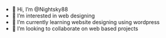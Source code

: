 - 👋 Hi, I’m @Nightsky88
- 👀 I’m interested in web designing
- 🌱 I’m currently learning website designing using wordpress 
- 💞️ I’m looking to collaborate on web based projects


<!---
Nightsky88/Nightsky88 is a ✨ special ✨ repository because its `README.md` (this file) appears on your GitHub profile.
You can click the Preview link to take a look at your changes.
--->
